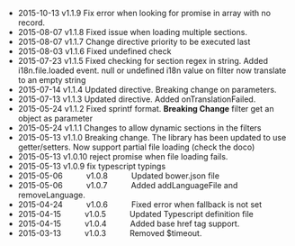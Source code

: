 * 2015-10-13   v1.1.9   Fix error when looking for promise in array with no record.
* 2015-08-07   v1.1.8   Fixed issue when loading multiple sections.
* 2015-08-07   v1.1.7   Change directive priority to be executed last
* 2015-08-03   v1.1.6   Fixed undefined check   
* 2015-07-23   v1.1.5   Fixed checking for section regex in string.  Added i18n.file.loaded event.  null or undefined i18n value on filter now translate to an empty string   
* 2015-07-14   v1.1.4   Updated directive.  Breaking change on parameters.   
* 2015-07-13   v1.1.3   Updated directive.  Added onTranslationFailed.   
* 2015-05-24   v1.1.2   Fixed sprintf format. **Breaking Change** filter get an object as parameter
* 2015-05-24   v1.1.1   Changes to allow dynamic sections in the filters
* 2015-05-13   v1.1.0   Breaking change. The library has been updated to use getter/setters. 
                        Now support partial file loading (check the doco)
* 2015-05-13   v1.0.10  reject promise when file loading fails.
* 2015-05-13   v1.0.9   fix typescript typings
* 2015-05-06   v1.0.8   Updated bower.json file 
* 2015-05-06   v1.0.7   Added addLanguageFile and removeLanguage. 
* 2015-04-24   v1.0.6   Fixed error when fallback is not set  
* 2015-04-15   v1.0.5   Updated Typescript definition file  
* 2015-04-15   v1.0.4   Added base href tag support.  
* 2015-03-13   v1.0.3   Removed $timeout.  